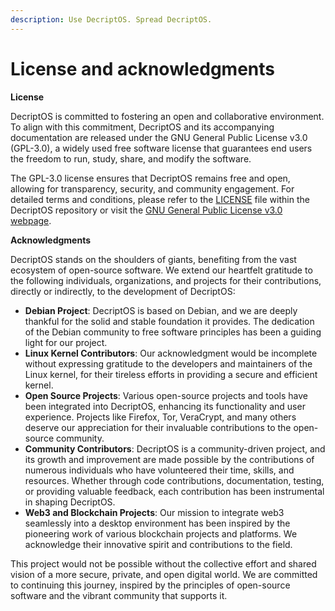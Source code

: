 ```yaml
---
description: Use DecriptOS. Spread DecriptOS.
---
```


# License and acknowledgments

**License**

DecriptOS is committed to fostering an open and collaborative environment. To align with this commitment, DecriptOS and its accompanying documentation are released under the GNU General Public License v3.0 (GPL-3.0), a widely used free software license that guarantees end users the freedom to run, study, share, and modify the software.

The GPL-3.0 license ensures that DecriptOS remains free and open, allowing for transparency, security, and community engagement. For detailed terms and conditions, please refer to the [LICENSE](LICENSE) file within the DecriptOS repository or visit the [GNU General Public License v3.0 webpage](https://www.gnu.org/licenses/gpl-3.0.html).

**Acknowledgments**

DecriptOS stands on the shoulders of giants, benefiting from the vast ecosystem of open-source software. We extend our heartfelt gratitude to the following individuals, organizations, and projects for their contributions, directly or indirectly, to the development of DecriptOS:

* **Debian Project**: DecriptOS is based on Debian, and we are deeply thankful for the solid and stable foundation it provides. The dedication of the Debian community to free software principles has been a guiding light for our project.
* **Linux Kernel Contributors**: Our acknowledgment would be incomplete without expressing gratitude to the developers and maintainers of the Linux kernel, for their tireless efforts in providing a secure and efficient kernel.
* **Open Source Projects**: Various open-source projects and tools have been integrated into DecriptOS, enhancing its functionality and user experience. Projects like Firefox, Tor, VeraCrypt, and many others deserve our appreciation for their invaluable contributions to the open-source community.
* **Community Contributors**: DecriptOS is a community-driven project, and its growth and improvement are made possible by the contributions of numerous individuals who have volunteered their time, skills, and resources. Whether through code contributions, documentation, testing, or providing valuable feedback, each contribution has been instrumental in shaping DecriptOS.
* **Web3 and Blockchain Projects**: Our mission to integrate web3 seamlessly into a desktop environment has been inspired by the pioneering work of various blockchain projects and platforms. We acknowledge their innovative spirit and contributions to the field.

This project would not be possible without the collective effort and shared vision of a more secure, private, and open digital world. We are committed to continuing this journey, inspired by the principles of open-source software and the vibrant community that supports it.
